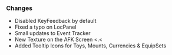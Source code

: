 ### Changes ###

  * Disabled KeyFeedback by default
  * Fixed a typo on LocPanel
  * Small updates to Event Tracker
  * New Texture on the AFK Screen <.<
  * Added Tooltip Icons for Toys, Mounts, Currencies & EquipSets
